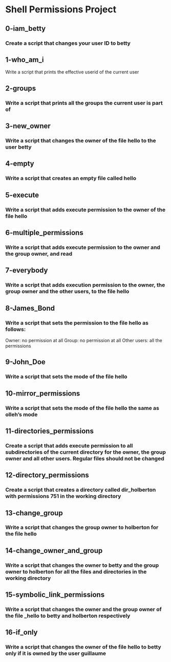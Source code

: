 # Shell Permissions Project
## 0-iam_betty
### Create a script that changes your user ID to betty

## 1-who_am_i
Write a script that prints the effective userid of the current user

## 2-groups
### Write a script that prints all the groups the current user is part of

## 3-new_owner
### Write a script that changes the owner of the file hello to the user betty

## 4-empty
### Write a script that creates an empty file called hello

## 5-execute
### Write a script that adds execute permission to the owner of the file hello

## 6-multiple_permissions
### Write a script that adds execute permission to the owner and the group owner, and read

## 7-everybody
### Write a script that adds execution permission to the owner, the group owner and the other users, to the file hello

## 8-James_Bond
### Write a script that sets the permission to the file hello as follows:

  Owner: no permission at all
  Group: no permission at all
  Other users: all the permissions

## 9-John_Doe
### Write a script that sets the mode of the file hello

## 10-mirror_permissions
### Write a script that sets the mode of the file hello the same as olleh’s mode

## 11-directories_permissions
### Create a script that adds execute permission to all subdirectories of the current directory for the owner, the group owner and all other users. Regular files should not be changed

## 12-directory_permissions
### Create a script that creates a directory called dir_holberton with permissions 751 in the working directory

## 13-change_group
### Write a script that changes the group owner to holberton for the file hello

## 14-change_owner_and_group
### Write a script that changes the owner to betty and the group owner to holberton for all the files and directories in the working directory

## 15-symbolic_link_permissions
### Write a script that changes the owner and the group owner of the file _hello to betty and holberton respectively

## 16-if_only
### Write a script that changes the owner of the file hello to betty only if it is owned by the user guillaume   


